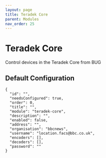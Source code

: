 ```yaml
---
layout: page
title: Teradek Core
parent: Modules
nav_order: 25
---
```


# Teradek Core

Control devices in the Teradek Core from BUG

## Default Configuration

```
{
  "id": "",
  "needsConfigured": true,
  "order": 0,
  "title": "",
  "module": "teradek-core",
  "description": "",
  "enabled": false,
  "address": "",
  "organisation": "bbcnews",
  "username": "location.facs@bbc.co.uk",
  "encoders": [],
  "decoders": [],
  "password": ""
}
```
